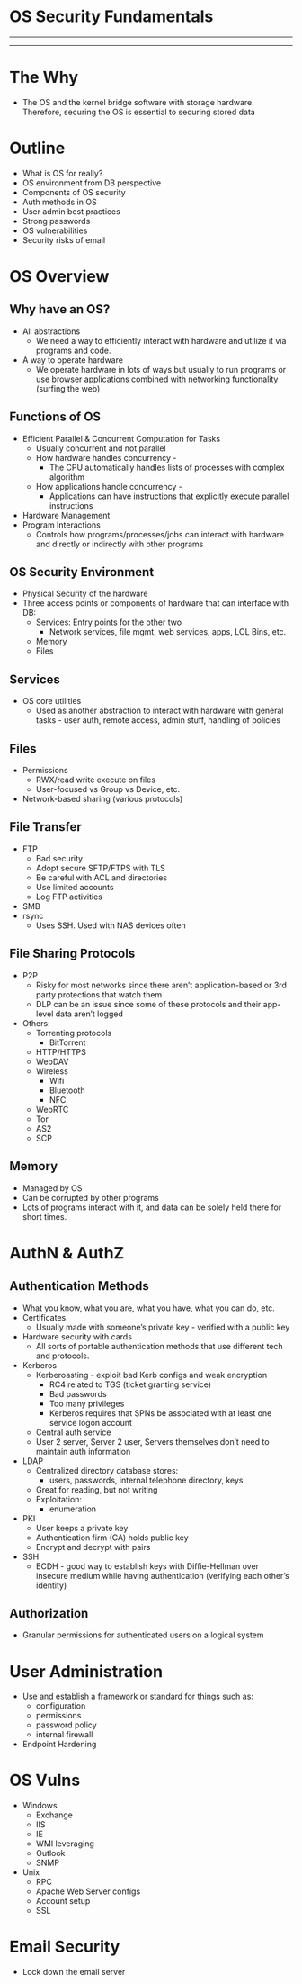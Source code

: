 # OS Security Fundamentals

---

---

# The Why

- The OS and the kernel bridge software with storage hardware. Therefore, securing the OS is essential to securing stored data

# Outline

- What is OS for really?
- OS environment from DB perspective
- Components of OS security
- Auth methods in OS
- User admin best practices
- Strong passwords
- OS vulnerabilities
- Security risks of email

# OS Overview

## Why have an OS?

- All abstractions
    - We need a way to efficiently interact with hardware and utilize it via programs and code.
- A way to operate hardware
    - We operate hardware in lots of ways but usually to run programs or use browser applications combined with networking functionality (surfing the web)

## Functions of OS

- Efficient Parallel & Concurrent Computation for Tasks
    - Usually concurrent and not parallel
    - How hardware handles concurrency -
        - The CPU automatically handles lists of processes with complex algorithm
    - How applications handle concurrency -
        - Applications can have instructions that explicitly execute parallel instructions
- Hardware Management
- Program Interactions
    - Controls how programs/processes/jobs can interact with hardware and directly or indirectly with other programs

## OS Security Environment

- Physical Security of the hardware
- Three access points or components of hardware that can interface with DB:
    - Services: Entry points for the other two
        - Network services, file mgmt, web services, apps, LOL Bins, etc.
    - Memory
    - Files

## Services

- OS core utilities
    - Used as another abstraction to interact with hardware with general tasks - user auth, remote access, admin stuff, handling of policies

## Files

- Permissions
    - RWX/read write execute on files
    - User-focused vs Group vs Device, etc.
- Network-based sharing (various protocols)

## File Transfer

- FTP
    - Bad security
    - Adopt secure SFTP/FTPS with TLS
    - Be careful with ACL and directories
    - Use limited accounts
    - Log FTP activities
- SMB
- rsync
    - Uses SSH.  Used with NAS devices often

## File Sharing Protocols

- P2P
    - Risky for most networks since there aren’t application-based or 3rd party protections that watch them
    - DLP can be an issue since some of these protocols and their app-level data aren’t logged
- Others:
    - Torrenting protocols
        - BitTorrent
    - HTTP/HTTPS
    - WebDAV
    - Wireless
        - Wifi
        - Bluetooth
        - NFC
    - WebRTC
    - Tor
    - AS2
    - SCP

## Memory

- Managed by OS
- Can be corrupted by other programs
- Lots of programs interact with it, and data can be solely held there for short times.

# AuthN & AuthZ

## Authentication Methods

- What you know, what you are, what you have, what  you can do, etc.
- Certificates
    - Usually made with someone’s private key - verified with a public key
- Hardware security with cards
    - All sorts of portable authentication methods that use different tech and protocols.
- Kerberos
    - Kerberoasting - exploit bad Kerb configs and weak encryption
        - RC4 related to TGS (ticket granting service)
        - Bad passwords
        - Too many privileges
        - Kerberos requires that SPNs be associated with at least one service logon account
    - Central auth service
    - User 2 server, Server 2 user, Servers themselves don’t need to maintain auth information
- LDAP
    - Centralized directory database stores:
        - users, passwords, internal telephone directory, keys
    - Great for reading, but not writing
    - Exploitation:
        - enumeration
- PKI
    - User keeps a private key
    - Authentication firm (CA) holds public key
    - Encrypt and decrypt with pairs
- SSH
    - ECDH - good way to establish keys with Diffie-Hellman over insecure medium while having authentication (verifying each other’s identity)

## Authorization

- Granular permissions for authenticated users on a logical system

# User Administration

- Use and establish a framework or standard for things such as:
    - configuration
    - permissions
    - password policy
    - internal firewall
- Endpoint Hardening

# OS Vulns

- Windows
    - Exchange
    - IIS
    - IE
    - WMI leveraging
    - Outlook
    - SNMP
- Unix
    - RPC
    - Apache Web Server configs
    - Account setup
    - SSL

# Email Security

- Lock down the email server